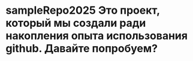 # sampleRepo2025 Это проект, который мы  создали ради накопления опыта использования github. Давайте попробуем?
